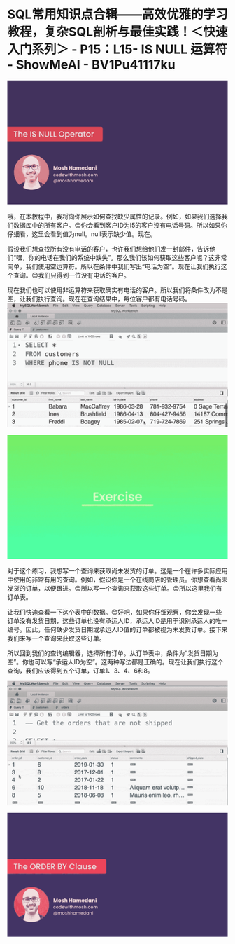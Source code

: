 # SQL常用知识点合辑——高效优雅的学习教程，复杂SQL剖析与最佳实践！＜快速入门系列＞ - P15：L15- IS NULL 运算符 - ShowMeAI - BV1Pu41117ku

![](img/8660f6ca174255d5ec5fa668f2b77ac7_0.png)

哦，在本教程中，我将向你展示如何查找缺少属性的记录。例如，如果我们选择我们数据库中的所有客户。😊你会看到客户ID为I5的客户没有电话号码。所以如果你仔细看，这里会看到值为null。null表示缺少值。现在。

假设我们想查找所有没有电话的客户，也许我们想给他们发一封邮件，告诉他们“嘿，你的电话在我们的系统中缺失”。那么我们该如何获取这些客户呢？这非常简单，我们使用空运算符。所以在条件中我们写出“电话为空”。现在让我们执行这个查询。😊我们只得到一位没有电话的客户。

现在我们也可以使用非运算符来获取确实有电话的客户。所以我们将条件改为不是空，让我们执行查询。现在在查询结果中，每位客户都有电话号码。![](img/8660f6ca174255d5ec5fa668f2b77ac7_2.png)

![](img/8660f6ca174255d5ec5fa668f2b77ac7_3.png)

对于这个练习，我想写一个查询来获取尚未发货的订单。这是一个在许多实际应用中使用的非常有用的查询。例如，假设你是一个在线商店的管理员。你想查看尚未发货的订单，以便跟进。😊所以写一个查询来获取这些订单。😊所以这里我们有订单表。

让我们快速查看一下这个表中的数据。😊好吧，如果你仔细观察，你会发现一些订单没有发货日期，这些订单也没有承运人ID，承运人ID是用于识别承运人的唯一编号。因此，任何缺少发货日期或承运人ID值的订单都被视为未发货订单。接下来我们来写一个查询来获取这些订单。

所以回到我们的查询编辑器，选择所有订单。从订单表中，条件为“发货日期为空”。你也可以写“承运人ID为空”。这两种写法都是正确的。现在让我们执行这个查询，我们应该得到五个订单，订单1、3、4、6和8。

![](img/8660f6ca174255d5ec5fa668f2b77ac7_5.png)

![](img/8660f6ca174255d5ec5fa668f2b77ac7_6.png)
